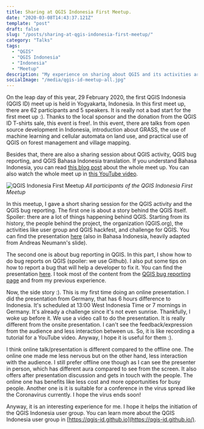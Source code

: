 ```yaml
---
title: Sharing at QGIS Indonesia First Meetup.
date: "2020-03-08T14:43:37.121Z"
template: "post"
draft: false
slug: "/posts/sharing-at-qgis-indonesia-first-meetup/"
category: "Talks"
tags:
  - "QGIS"
  - "QGIS Indonesia"
  - "Indonesia"
  - "Meetup"
description: "My experience on sharing about QGIS and its activities around the world and how to report bug on QGIS."
socialImage: "/media/qgis-id-meetup-all.jpg"
---
```


On the leap day of this year, 29 February 2020, the first QGIS Indonesia (QGIS ID) meet up is held in Yogyakarta, Indonesia. In this first meet up, there are 62 participants and 5 speakers. It is really not a bad start for the first meet up :). Thanks to the local sponsor and the donation from the QGIS ID T-shirts sale, this event is free!. In this event, there are talks from open source development in Indonesia, introduction about GRASS, the use of machine learning and cellular automata on land use, and practical use of QGIS on forest management and village mapping.

Besides that, there are also a sharing session about QGIS activity, QGIS bug reporting, and QGIS Bahasa Indonesia translation. If you understand Bahasa Indonesia, you can read [this blog post]((https://qgisid.home.blog/2020/03/04/meetup-pertama-qgis-indonesia/)) about the whole meet up. You can also watch the whole meet up in [this YouTube video](https://www.youtube.com/watch?v=zKwAhBHaCUo).

![QGIS Indonesia First Meetup](/media/qgis-id-meetup-all.jpg)
*All participants of the QGIS Indonesia First Meetup*

In this meetup, I gave a short sharing session for the QGIS activity and the QGIS bug reporting. The first one is about a story behind the QGIS itself. Spoiler: there are a lot of things happening behind QGIS. Starting from its history, the people behind the project, the organization (QGIS.org), the activities like user group and QGIS hackfest, and challenge for QGIS. You can find the presentation [here](https://drive.google.com/open?id=1RyRgW0CUtv_kQdhVlQ7caboSjLBQjZF7) (also in Bahasa Indonesia, heavily adapted from Andreas Neumann's slide).

The second one is about bug reporting in QGIS. In this part, I show how to do bug reports on QGIS (spoiler: we use Github). I also put some tips on how to report a bug that will help a developer to fix it. You can find the presentation [here](https://drive.google.com/open?id=1yAs7qEG1gHO-F3otaUzli2LU1lts3V3j). I took most of the content from the [QGIS bug reporting page](https://www.qgis.org/en/site/getinvolved/development/bugreporting.html) and from my previous experience.

Now, the side story :). This is my first time doing an online presentation. I did the presentation from Germany, that has 6 hours difference to Indonesia. It's scheduled at 13:00 West Indonesia Time or 7 mornings in Germany. It's already a challenge since it's not even sunrise. Thankfully, I woke up before it. We use a video call to do the presentation. It is really different from the onsite presentation. I can't see the feedback/expression from the audience and less interaction between us. So, it is like recording a tutorial for a YouTube video. Anyway, I hope it is useful for them :).

I think online talk/presentation is different compared to the offline one. The online one made me less nervous but on the other hand, less interaction with the audience. I still prefer offline one though as I can see the presenter in person, which has different aura compared to see from the screen. It also offers after presentation discussion and gets in touch with the people. The online one has benefits like less cost and more opportunities for busy people. Another one is it is suitable for a conference in the virus spread like the Coronavirus currently. I hope the virus ends soon!

Anyway, it is an interesting experience for me. I hope it helps the initiation of the QGIS Indonesia user group. You can learn more about the QGIS Indonesia user group in [https://qgis-id.github.io](https://qgis-id.github.io/).
